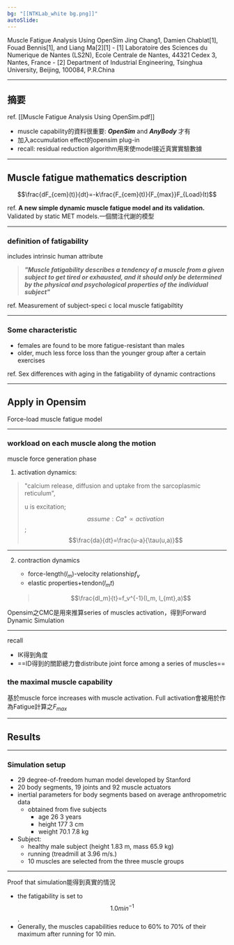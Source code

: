 ```yaml
---
bg: "[[NTKLab_white bg.png]]"
autoSlide:
---
```


<style>
    .reveal {
        font-family: 'Times New Roman', '標楷體';
        font-size: 30px;
        text-align: left;
        color: black;
        background-size: cover;
        background-position: center;
	}
	.reveal h1,
	.reveal h2,
	.reveal h3,
	.reveal h4,
	.reveal h5,
	.reveal h6 {
	  font-family: 'Times New Roman', '標楷體';
	  color: black;
	}
	.with-border{
		border: 1px solid red;
	}
</style>
<grid drag="70 10" drop="-3 40">
Muscle Fatigue Analysis Using OpenSim
<!-- element style="font-size: 40px;align: left; text-align: left;color: white"-->
</grid>

<grid drag="80 10" drop="-3 70">
Jing Chang1, Damien Chablat[1], Fouad Bennis[1], and Liang Ma[2][1] 
- [1] Laboratoire des Sciences du Numerique de Nantes (LS2N), Ecole Centrale de Nantes, 44321 Cedex 3, Nantes, France 
- [2]  Department of Industrial Engineering, Tsinghua University, Beijing, 100084, P.R.China
</grid>
<!-- slide bg="[[NTKLab_white bg_cover_resize.png]]"element style="font-size: 25px"-->

---
## 摘要
ref. [[Muscle Fatigue Analysis Using OpenSim.pdf]]
- muscle capability的資料很重要: ***OpenSim*** and ***AnyBody*** 才有
- 加入accumulation effect的opensim plug-in
- recall: residual reduction algorithm用來使model接近真實實驗數據

---
## Muscle fatigue mathematics description
$$\frac{dF_{cem}(t)}{dt}=-k\frac{F_{cem}(t)}{F_{max}}F_{Load}(t)$$

ref. **A new simple dynamic muscle fatigue model and its validation.**
Validated by static MET models.一個關注代謝的模型

---
### definition of fatigability 
includes intrinsic human attribute
>***"Muscle fatigability describes a tendency of a muscle from a given subject to get tired or exhausted, and it should only be determined by the physical and psychological properties of the individual subject"***

ref. Measurement of subject-speci c local muscle fatigabiltity

---
### Some characteristic
- females are found to be more fatigue-resistant than males
- older, much less force loss than the younger group after a certain exercises

ref. Sex differences with aging in the fatigability of dynamic contractions

---
## Apply in Opensim
Force-load muscle fatigue model

---
### workload on each muscle along the motion
muscle force generation phase

1. activation dynamics:
>"calcium release, diffusion and uptake from the sarcoplasmic reticulum",
>
>u is excitation; $$assume:Ca^+ \propto activation$$;
>$$\frac{da}{dt}=\frac{u-a}{\tau(u,a)}$$

---
2. contraction dynamics
	- force-length($l_m$)-velocity relationship$f_v$
	- elastic properties+tendon($l_mt$)	
	
	>$$\frac{dl_m}{t}=f_v^{-1}(l_m, l_{mt},a)$$

Opensim之CMC是用來推算series of muscles activation，得到Forward Dynamic Simulation

---
recall
- IK得到角度
- ==ID得到的關節總力會distribute joint force among a series of muscles==
### the maximal muscle capability
基於muscle force increases with muscle activation.
Full activation會被用於作為Fatigue計算之$F_{max}$

---
## Results

---
### Simulation setup
- 29 degree-of-freedom human model developed by Stanford
- 20 body segments, 19 joints and 92 muscle actuators
- inertial parameters for body segments based on average anthropometric data 
	- obtained from five subjects 
		- age 26 3 years
		- height 177 3 cm
		- weight 70.1 7.8 kg
- Subject: 
	- healthy male subject (height 1.83 m, mass 65.9 kg)
	- running (treadmill at 3.96 m/s.)
	- 10 muscles are selected from the three muscle groups

---
Proof that simulation能得到真實的情況
- the fatigability is set to $$1.0 min^{-1}$$. 
- Generally, the muscles capabilities reduce to 60% to 70% of their maximum after running for 10 min.